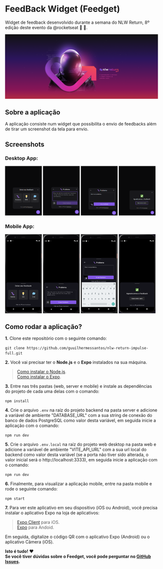 # FeedBack Widget (Feedget)

Widget de feedback desenvolvido durante a semana do NLW Return, 8º edição deste evento da @rocketseat 💜 :rocket:.

![NLW Return](assets/poster_nlw_return.png)

## Sobre a aplicação

A aplicação consiste num widget que possibilita o envio de feedbacks além de tirar um screenshot da tela para envio.

## Screenshots

### Desktop App:

<div>
  <img src="assets/screenshots/app_d_options.png" alt="Opções desktop" width="24%"/>
  <img src="assets/screenshots/app_d_option_opened.png" alt="Opção aberta desktop" width="24%"/>
  <img src="assets/screenshots/app_d_option_filled.png" alt="Opção preenchida desktop" width="24%"/>
  <img src="assets/screenshots/app_d_success.png" alt="Mensagem de sucesso desktop" width="24%"/>
</div>


### Mobile App:

<div>
  <img src="assets/screenshots/app_m_options.png" alt="Opções desktop" width="24%"/>
  <img src="assets/screenshots/app_m_option_opened.png" alt="Opção aberta desktop" width="24%"/>
  <img src="assets/screenshots/app_m_option_filled.png" alt="Opção preenchida desktop" width="24%"/>
  <img src="assets/screenshots/app_m_success.png" alt="Mensagem de sucesso desktop" width="24%"/>
</div>

## Como rodar a aplicação?

**1.** Clone este repositório com o seguinte comando:

`git clone https://github.com/guuilhermessantos/nlw-return-impulse-full.git`

**2.** Você vai precisar ter o **Node.js** e o **Expo** instalados na sua máquina.

> [Como instalar o Node.js](https://nodejs.org/en/).</br>
> [Como instalar o Expo](https://docs.expo.dev/get-started/installation/).

**3.** Entre nas três pastas (web, server e mobile) e instale as dependências do projeto de cada uma delas com o comando:

`npm install`

**4.** Crie o arquivo `.env` na raíz do projeto backend na pasta server e adicione a variável de ambiente "DATABASE_URL" com a sua string de conexão do banco de dados PostgreSQL como valor desta variável, em seguida inicie a aplicação com o comando:

`npm run dev`

**5.** Crie o arquivo `.env.local` na raíz do projeto web desktop na pasta web e adicione a variável de ambiente "VITE_API_URL" com a sua url local do backend como valor desta variável (se a porta não tiver sido alterada, o valor inicial será o http://localhost:3333), em seguida inicie a aplicação com o comando:

`npm run dev`

**6.** Finalmente, para visualizar a aplicação mobile, entre na pasta mobile e rode o seguinte comando:

`npm start`

**7.** Para ver este aplicativo em seu dispositivo (iOS ou Android), você precisa instalar o aplicativo Expo na loja de aplicativos:

> [Expo Client](https://apps.apple.com/br/app/expo-client/id982107779) para iOS.</br>
> [Expo](https://play.google.com/store/apps/details?id=host.exp.exponent&hl=pt_BR) para Andoid.

Em seguida, digitalize o código QR com o aplicativo Expo (Android) ou o aplicativo Câmera (iOS).

**Isto é tudo! :heart:<br />
Se você tiver dúvidas sobre o Feedget, você pode perguntar no [GitHub Issues](https://github.com/guuilhermessantos/nlw-return-impulse-full/issues).**